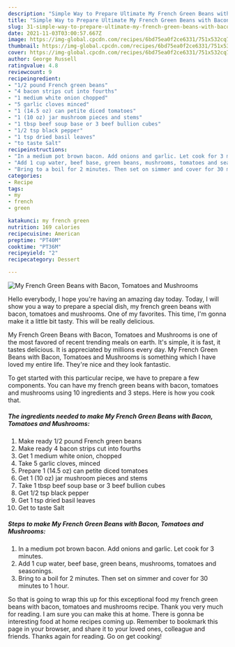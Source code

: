 ```yaml
---
description: "Simple Way to Prepare Ultimate My French Green Beans with Bacon, Tomatoes and Mushrooms"
title: "Simple Way to Prepare Ultimate My French Green Beans with Bacon, Tomatoes and Mushrooms"
slug: 31-simple-way-to-prepare-ultimate-my-french-green-beans-with-bacon-tomatoes-and-mushrooms
date: 2021-11-03T03:00:57.667Z
image: https://img-global.cpcdn.com/recipes/6bd75ea0f2ce6331/751x532cq70/my-french-green-beans-with-bacon-tomatoes-and-mushrooms-recipe-main-photo.jpg
thumbnail: https://img-global.cpcdn.com/recipes/6bd75ea0f2ce6331/751x532cq70/my-french-green-beans-with-bacon-tomatoes-and-mushrooms-recipe-main-photo.jpg
cover: https://img-global.cpcdn.com/recipes/6bd75ea0f2ce6331/751x532cq70/my-french-green-beans-with-bacon-tomatoes-and-mushrooms-recipe-main-photo.jpg
author: George Russell
ratingvalue: 4.8
reviewcount: 9
recipeingredient:
- "1/2 pound French green beans"
- "4 bacon strips cut into fourths"
- "1 medium white onion chopped"
- "5 garlic cloves minced"
- "1 (14.5 oz) can petite diced tomatoes"
- "1 (10 oz) jar mushroom pieces and stems"
- "1 tbsp beef soup base or 3 beef bullion cubes"
- "1/2 tsp black pepper"
- "1 tsp dried basil leaves"
- "to taste Salt"
recipeinstructions:
- "In a medium pot brown bacon. Add onions and garlic. Let cook for 3 minutes."
- "Add 1 cup water, beef base, green beans, mushrooms, tomatoes and seasonings."
- "Bring to a boil for 2 minutes. Then set on simmer and cover for 30 minutes to 1 hour."
categories:
- Recipe
tags:
- my
- french
- green

katakunci: my french green 
nutrition: 169 calories
recipecuisine: American
preptime: "PT40M"
cooktime: "PT36M"
recipeyield: "2"
recipecategory: Dessert

---
```



![My French Green Beans with Bacon, Tomatoes and Mushrooms](https://img-global.cpcdn.com/recipes/6bd75ea0f2ce6331/751x532cq70/my-french-green-beans-with-bacon-tomatoes-and-mushrooms-recipe-main-photo.jpg)

Hello everybody, I hope you're having an amazing day today. Today, I will show you a way to prepare a special dish, my french green beans with bacon, tomatoes and mushrooms. One of my favorites. This time, I'm gonna make it a little bit tasty. This will be really delicious.

My French Green Beans with Bacon, Tomatoes and Mushrooms is one of the most favored of recent trending meals on earth. It's simple, it is fast, it tastes delicious. It is appreciated by millions every day. My French Green Beans with Bacon, Tomatoes and Mushrooms is something which I have loved my entire life. They're nice and they look fantastic.




To get started with this particular recipe, we have to prepare a few components. You can have my french green beans with bacon, tomatoes and mushrooms using 10 ingredients and 3 steps. Here is how you cook that.

<!--inarticleads1-->

##### The ingredients needed to make My French Green Beans with Bacon, Tomatoes and Mushrooms:

1. Make ready 1/2 pound French green beans
1. Make ready 4 bacon strips cut into fourths
1. Get 1 medium white onion, chopped
1. Take 5 garlic cloves, minced
1. Prepare 1 (14.5 oz) can petite diced tomatoes
1. Get 1 (10 oz) jar mushroom pieces and stems
1. Take 1 tbsp beef soup base or 3 beef bullion cubes
1. Get 1/2 tsp black pepper
1. Get 1 tsp dried basil leaves
1. Get to taste Salt




<!--inarticleads2-->

##### Steps to make My French Green Beans with Bacon, Tomatoes and Mushrooms:

1. In a medium pot brown bacon. Add onions and garlic. Let cook for 3 minutes.
1. Add 1 cup water, beef base, green beans, mushrooms, tomatoes and seasonings.
1. Bring to a boil for 2 minutes. Then set on simmer and cover for 30 minutes to 1 hour.




So that is going to wrap this up for this exceptional food my french green beans with bacon, tomatoes and mushrooms recipe. Thank you very much for reading. I am sure you can make this at home. There is gonna be interesting food at home recipes coming up. Remember to bookmark this page in your browser, and share it to your loved ones, colleague and friends. Thanks again for reading. Go on get cooking!
